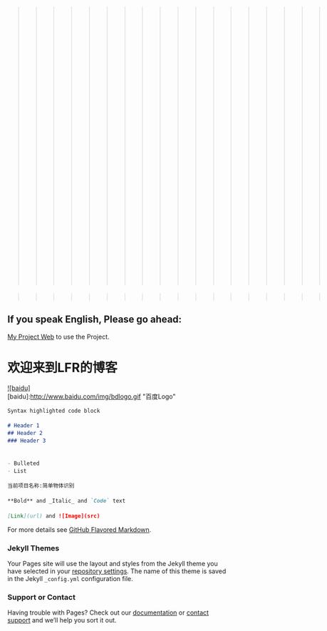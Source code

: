 >>>>>>>>>>>>>>>>>>>>>>>>>>>>## Welcome to LFR's GitHub Pages

>>>>>>>>>>>>>>>>>>>>>>>>>>>>![](https://github.com/HackerLFR/Machine-Visual/raw/master/2015031561739629.gif)

## If you speak English, Please go ahead: 
[My Project Web](https://github.com/HackerLFR/Machine-Visual) to use the Project.

# 欢迎来到LFR的博客
[![baidu]](http://baidu.com)  
[baidu]:http://www.baidu.com/img/bdlogo.gif "百度Logo"
```markdown
Syntax highlighted code block

# Header 1
## Header 2
### Header 3


- Bulleted
- List

当前项目名称:简单物体识别

**Bold** and _Italic_ and `Code` text

[Link](url) and ![Image](src)
```


For more details see [GitHub Flavored Markdown](https://guides.github.com/features/mastering-markdown/).

### Jekyll Themes

Your Pages site will use the layout and styles from the Jekyll theme you have selected in your [repository settings](https://github.com/HackerLFR/Machine-Visual/settings). The name of this theme is saved in the Jekyll `_config.yml` configuration file.

### Support or Contact

Having trouble with Pages? Check out our [documentation](https://help.github.com/categories/github-pages-basics/) or [contact support](https://github.com/contact) and we’ll help you sort it out.

